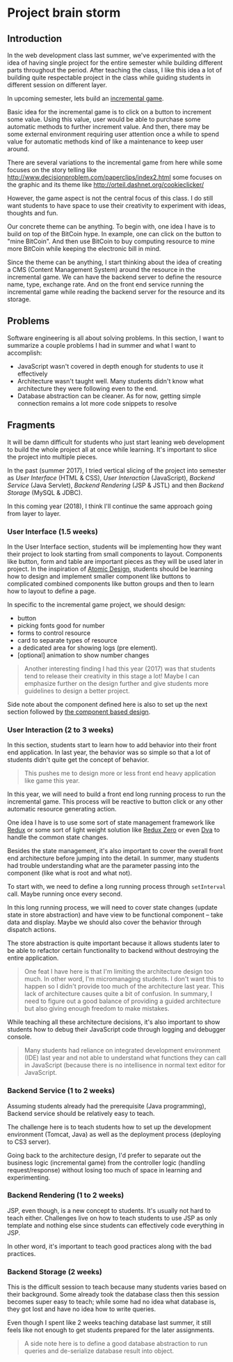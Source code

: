 # Project brain storm

## Introduction

In the web development class last summer, we've experimented with the idea of
having single project for the entire semester while building different parts
throughout the period. After teaching the class, I like this idea a lot of
building quite respectable project in the class while guiding students in
different session on different layer.

In upcoming semester, lets build an [incremental game](https://en.wikipedia.org/wiki/Incremental_game).

Basic idea for the incremental game is to click on a button to increment some
value. Using this value, user would be able to purchase some automatic methods to
further increment value. And then, there may be some external environment requiring
user attention once a while to spend value for automatic methods kind of
like a maintenance to keep user around.

There are several variations to the incremental game from here while some focuses
on the story telling like http://www.decisionproblem.com/paperclips/index2.html
some focuses on the graphic and its theme like http://orteil.dashnet.org/cookieclicker/

However, the game aspect is not the central focus of this class. I do still
want students to have space to use their creativity to experiment with ideas,
thoughts and fun.

Our concrete theme can be anything. To begin with, one idea I have is to build
on top of the BitCoin hype. In example, one can click on the button to "mine BitCoin".
And then use BitCoin to buy computing resource to mine more BitCoin while keeping the
electronic bill in mind.

Since the theme can be anything, I start thinking about the idea of creating a CMS
(Content Management System) around the resource in the incremental game. We can
have the backend server to define the resource name, type, exchange rate. And
on the front end service running the incremental game while reading the backend
server for the resource and its storage.

## Problems

Software engineering is all about solving problems. In this section, I want to
summarize a couple problems I had in summer and what I want to accomplish:

* JavaScript wasn't covered in depth enough for students to use it effectively
* Architecture wasn't taught well. Many students didn't know what architecture they were following even to the end.
* Database abstraction can be cleaner. As for now, getting simple connection remains a lot more code snippets to resolve

## Fragments

It will be damn difficult for students who just start leaning web development
to build the whole project all at once while learning. It's important to slice
the project into multiple pieces.

In the past (summer 2017), I tried vertical slicing of the project into semester
as *User Interface* (HTML & CSS), *User Interaction* (JavaScript), *Backend
Service* (Java Servlet), *Backend Rendering* (JSP & JSTL) and then *Backend
Storage* (MySQL & JDBC).

In this coming year (2018), I think I'll continue the same approach going from
layer to layer.

### User Interface (1.5 weeks)

In the User Interface section, students will be implementing how they want their
project to look starting from small components to layout. Components like button, form and
table are important pieces as they will be used later in project. In the inspiration of 
[Atomic Design](http://bradfrost.com/blog/post/atomic-web-design/), students should
be learning how to design and implement smaller component like buttons to 
complicated combined components like button groups and then to learn how to layout
to define a page.

In specific to the incremental game project, we should design:

* button
* picking fonts good for number
* forms to control resource
* card to separate types of resource
* a dedicated area for showing logs (pre element).
* [optional] animation to show number changes

> Another interesting finding I had this year (2017) was that students tend to
> release their creativity in this stage a lot! Maybe I can emphasize further on
> the design further and give students more guidelines to design a better project.

Side note about the component defined here is also to set up the next section
followed by [the component based design](https://material.io/components/web/docs/authoring-components/).

### User Interaction (2 to 3 weeks)

In this section, students start to learn how to add behavior into their front
end application. In last year, the behavior was so simple so that a lot of students
didn't quite get the concept of behavior.

> This pushes me to design more or less front end heavy application like game this year.

In this year, we will need to build a front end long running process to run the
incremental game. This process will be reactive to button click or any other
automatic resource generating action.

One idea I have is to use some sort of state management framework like [Redux](https://redux.js.org/)
or some sort of light weight solution like [Redux Zero](https://github.com/concretesolutions/redux-zero)
or even [Dva](https://github.com/dvajs/dva) to handle the common state changes.

Besides the state management, it's also important to cover the overall front end
architecture before jumping into the detail. In summer, many students had trouble
understanding what are the parameter passing into the component (like what is
root and what not).

To start with, we need to define a long running process through `setInterval`
call. Maybe running once every second.

In this long running process, we will need to cover state changes (update state
in store abstraction) and have view to be functional component – take data and
display. Maybe we should also cover the behavior through dispatch actions.

The store abstraction is quite important because it allows students later to
be able to refactor certain functionality to backend without destroying the
entire application.

> One feat I have here is that I'm limiting the architecture design too much.
> In other word, I'm micromanaging students. I don't want this to happen so I
> didn't provide too much of the architecture last year. This lack of architecture
> causes quite a bit of confusion. In summary, I need to figure out a good balance
> of providing a guided architecture but also giving enough freedom to make mistakes.

While teaching all these architecture decisions, it's also important to show
students how to debug their JavaScript code through logging and debugger console.

> Many students had reliance on integrated development environment (IDE) last year
> and not able to understand what functions they can call in JavaScript (because
> there is no intellisence in normal text editor for JavaScript.

### Backend Service (1 to 2 weeks)

Assuming students already had the prerequisite (Java programming), Backend service
should be relatively easy to teach.

The challenge here is to teach students how to set up the development environment
(Tomcat, Java) as well as the deployment process (deploying to CS3 server).

Going back to the architecture design, I'd prefer to separate out the business
logic (incremental game) from the controller logic (handling request/response)
without losing too much of space in learning and experimenting.

### Backend Rendering (1 to 2 weeks)

JSP, even though, is a new concept to students. It's usually not hard to teach
either. Challenges live on how to teach students to use JSP as only template and
nothing else since students can effectively code everything in JSP.

In other word, it's important to teach good practices along with the bad practices.

### Backend Storage (2 weeks)

This is the difficult session to teach because many students varies based on their
background. Some already took the database class then this session becomes super
easy to teach; while some had no idea what database is, they got lost and have no
idea how to write queries.

Even though I spent like 2 weeks teaching database last summer, it still feels like
not enough to get students prepared for the later assignments.

> A side note here is to define a good database abstraction to run queries and
> de-serialize database result into object.


